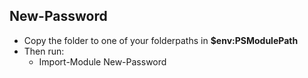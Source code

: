## New-Password
- Copy the folder to one of your folderpaths in **$env:PSModulePath**
- Then run:
    - Import-Module New-Password